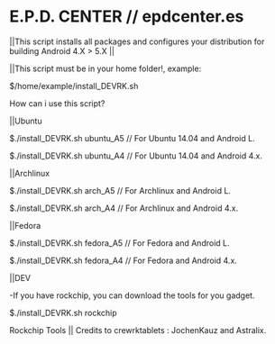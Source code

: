 E.P.D. CENTER // epdcenter.es
=============================

||This script installs all packages and configures your distribution for building Android 4.X > 5.X || 

||This script must be in your home folder!, example:

$/home/example/install_DEVRK.sh

How can i use this script?

||Ubuntu

$./install_DEVRK.sh ubuntu_A5  // For Ubuntu 14.04 and Android L.

$./install_DEVRK.sh ubuntu_A4 // For Ubuntu 14.04 and Android 4.x.

||Archlinux

$./install_DEVRK.sh arch_A5 // For Archlinux and Android L.

$./install_DEVRK.sh arch_A4 // For Archlinux and Android 4.x.

||Fedora

$./install_DEVRK.sh fedora_A5 // For Fedora and Android L.

$./install_DEVRK.sh fedora_A4 // For Fedora and Android 4.x.

||DEV

-If you have rockchip, you can download the tools for you gadget.

$./install_DEVRK.sh rockchip

Rockchip Tools || Credits to crewrktablets : JochenKauz and Astralix.   
 
